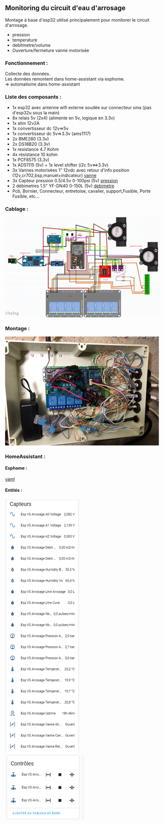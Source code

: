 ## Monitoring du circuit d'eau d'arrosage

Montage à base d'esp32 utilisé principalement pour monitorer le circuit d'arrosage.  

- pression
- temperature
- debitmetre/volume
- Ouverture/fermeture vanne motorisée  

### Fonctionnement :

Collecte des données.  
Les données remontent dans home-assistant via esphome.  
 => automatisme dans home-assistant   

### Liste des composants :

- 1x esp32 avec antenne wifi externe soudée sur connecteur sma (pas d'esp32u sous la main)
- 8x relais 5v (2x4) (alimente en 5v, logique en 3.3v)
- 1x alim 12v2A
- 1x convertisseur dc 12v=>5v
- 1x convertisseur dc 5v=>3.3v (ams1117)
- 2x BME280 (3.3v)
- 2x DS18B20 (3.3v)
- 1x resistance 4.7 Kohm
- 4x résistance 10 kohm
- 1x PCF8575 (3.3v)
- 1x ADS1115 (5v) + 1x level shifter (i2c 5v<=>3.3v)
- 3x Vannes motorisées 1" 12vdc avec retour d'info position (12v,cr702,bsp,manuel+indicateur) [vanne](https://fr.aliexpress.com/item/32960203891.html?spm=a2g0o.order_list.order_list_main.298.31bd5e5b6e3TMk&gatewayAdapt=glo2fra)
- 3x Capteur pression 0.5/4.5v 0-100psi (5v) [pression](https://www.amazon.fr/gp/product/B08ZDLYKFH/ref=ox_sc_saved_image_1?smid=A1KGD9U4C0ZGWS&psc=1)
- 2 débimetres 1.5" YF-DN40 0-150L (5v) [debimetre](https://fr.aliexpress.com/item/1005003177939542.html?spm=a2g0o.order_list.order_list_main.886.7a7b5e5b7BWxKA&gatewayAdapt=glo2fra)
- Pcb, Bornier, Connecteur, entretoise, cavalier, support,Fusible, Porte Fusible, etc... 

### Cablage :

![links](https://github.com/NicoDupont/Monitoring_Arrosage/blob/main/doc/fritzing.png)

### Montage :

![board](https://github.com/NicoDupont/Monitoring_Arrosage/blob/main/doc/box.png)

### HomeAssistant :

#### Esphome :

[yaml](https://github.com/NicoDupont/Monitoring_Arrosage/blob/main/esp-vs-arrosage.yaml)

#### Entités :

![links](https://github.com/NicoDupont/Monitoring_Arrosage/blob/main/doc/entite1.png)
![links](https://github.com/NicoDupont/Monitoring_Arrosage/blob/main/doc/entite2.png)
